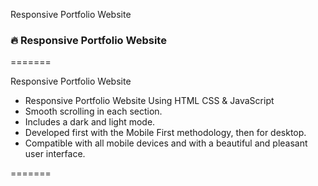 
 Responsive Portfolio Website

### 🔥 Responsive Portfolio Website
=======

 Responsive Portfolio Website
- Responsive Portfolio Website Using HTML CSS & JavaScript
- Smooth scrolling in each section.
- Includes a dark and light mode.
- Developed first with the Mobile First methodology, then for desktop.
- Compatible with all mobile devices and with a beautiful and pleasant user interface.

=======
